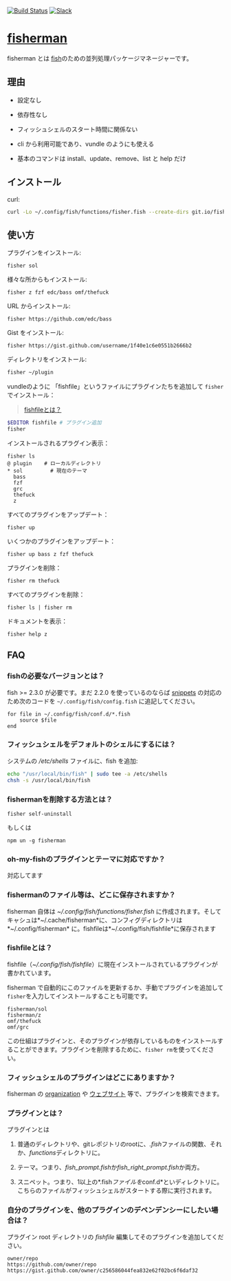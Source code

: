 [slack-link]: https://fisherman-wharf.herokuapp.com/
[slack-badge]: https://fisherman-wharf.herokuapp.com/badge.svg
[travis-link]: https://travis-ci.org/fisherman/fisherman
[travis-badge]: https://img.shields.io/travis/fisherman/fisherman.svg

[organization]: https://github.com/fisherman
[fish]: https://github.com/fish-shell/fish-shell
[fisherman]: http://fisherman.sh
[ウェブサイト]: http://fisherman.sh/#search

[![Build Status][travis-badge]][travis-link]
[![Slack][slack-badge]][slack-link]

# [fisherman]

fisherman とは [fish]のための並列処理パッケージマネージャーです。

## 理由

* 設定なし

* 依存性なし

* フィッシュシェルのスタート時間に関係ない

* cli から利用可能であり、vundle のようにも使える

* 基本のコマンドは install、update、remove、list と help だけ

## インストール

curl:

```sh
curl -Lo ~/.config/fish/functions/fisher.fish --create-dirs git.io/fisherman
```

## 使い方

プラグインをインストール:

```
fisher sol 
```

様々な所からもインストール:

```
fisher z fzf edc/bass omf/thefuck
```

URL からインストール:

```
fisher https://github.com/edc/bass
```

Gist をインストール:

```
fisher https://gist.github.com/username/1f40e1c6e0551b2666b2
```

ディレクトリをインストール:

```sh
fisher ~/plugin
```

vundleのように 「fishfile」というファイルにプラグインたちを追加して `fisher` でインストール：

> [fishfileとは？](#6-fishfileとは)

```sh
$EDITOR fishfile # プラグイン追加
fisher
```

インストールされるプラグイン表示：

```ApacheConf
fisher ls
@ plugin    # ローカルディレクトリ
* sol         # 現在のテーマ
  bass
  fzf
  grc
  thefuck
  z
```

すべてのプラグインをアップデート：

```
fisher up
```

いくつかのプラグインをアップデート：

```
fisher up bass z fzf thefuck
```

プラグインを削除：

```
fisher rm thefuck
```

すべてのプラグインを削除：

```
fisher ls | fisher rm
```

ドキュメントを表示：

```
fisher help z
```

## FAQ

### fishの必要なバージョンとは？

fish >= 2.3.0 が必要です。まだ 2.2.0 を使っているのならば [snippets](#8-プラグインとは) の対応のため次のコードを `~/.config/fish/config.fish` に追記してください。

```fish
for file in ~/.config/fish/conf.d/*.fish
    source $file
end
```

### フィッシュシェルをデフォルトのシェルにするには？

システムの */etc/shells* ファイルに、fish を追加:

```sh
echo "/usr/local/bin/fish" | sudo tee -a /etc/shells
chsh -s /usr/local/bin/fish
```

### fishermanを削除する方法とは？

```fish
fisher self-uninstall
```

もしくは

```fish
npm un -g fisherman
```

### oh-my-fishのプラグインとテーマに対応ですか？

対応してます

### fishermanのファイル等は、どこに保存されますか？

fisherman 自体は *~/.config/fish/functions/fisher.fish* に作成されます。そしてキャシュは*~/.cache/fisherman*に、コンフィグディレクトリは *~/.config/fisherman* に。fishfileは*~/.config/fish/fishfile*に保存されます

### fishfileとは？

fishfile（*~/.config/fish/fishfile*）に現在インストールされているプラグインが書かれています。

fisherman で自動的にこのファイルを更新するか、手動でプラグインを追加して `fisher`を入力してインストールすることも可能です。

```
fisherman/sol 
fisherman/z
omf/thefuck
omf/grc
```

この仕組はプラグインと、そのプラグインが依存しているものをインストールすることができます。プラグインを削除するために、`fisher rm`を使ってください。

### フィッシュシェルのプラグインはどこにありますか？

fisherman の [organization] や [ウェブサイト] 等で、プラグインを検索できます。

### プラグインとは？

プラグインとは

1. 普通のディレクトリや、gitレポジトリのrootに、*.fish*ファイルの関数、それか、*functions*ディレクトリに。

2. テーマ。つまり、*fish_prompt.fish*か*fish_right_prompt.fish*か両方。

3. スニペット。つまり、1以上の*.fish*ファイルを*conf.d*といディレクトリに。こちらのファイルがフィッシュシェルがスタートする際に実行されます。

### 自分のプラグインを、他のプラグインのデペンデンシーにしたい場合は？

プラグイン root ディレクトリの *fishfile* 編集してそのプラグインを追加してください。

```fish
owner/repo
https://github.com/owner/repo
https://gist.github.com/owner/c256586044fea832e62f02bc6f6daf32
```
